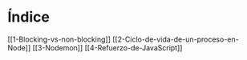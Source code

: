 # Índice

[[1-Blocking-vs-non-blocking]]
[[2-Ciclo-de-vida-de-un-proceso-en-Node]]
[[3-Nodemon]]
[[4-Refuerzo-de-JavaScript]]
